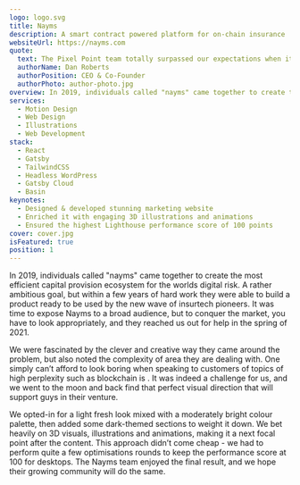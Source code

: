 ```yaml
---
logo: logo.svg
title: Nayms
description: A smart contract powered platform for on-chain insurance
websiteUrl: https://nayms.com
quote:
  text: The Pixel Point team totally surpassed our expectations when it came to both design and implementation for our new site. We’re looking to further work with their great team!
  authorName: Dan Roberts
  authorPosition: CEO & Co-Founder
  authorPhoto: author-photo.jpg
overview: In 2019, individuals called "nayms" came together to create the most efficient capital provision ecosystem for the worlds digital risk. A rather ambitious goal, but within a few years of hard work they were able to build a product ready to be used by the new wave of insurtech pioneers. It was time to expose Nayms to a broad audience, but to conquer the market, you have to look appropriately, and they reached us out for help in the spring of 2021.
services:
  - Motion Design
  - Web Design
  - Illustrations
  - Web Development
stack:
  - React
  - Gatsby
  - TailwindCSS
  - Headless WordPress
  - Gatsby Cloud
  - Basin
keynotes:
  - Designed & developed stunning marketing website
  - Enriched it with engaging 3D illustrations and animations
  - Ensured the highest Lighthouse performance score of 100 points
cover: cover.jpg
isFeatured: true
position: 1
---
```


In 2019, individuals called "nayms" came together to create the most efficient capital provision ecosystem for the worlds digital risk. A rather ambitious goal, but within a few years of hard work they were able to build a product ready to be used by the new wave of insurtech pioneers. It was time to expose Nayms to a broad audience, but to conquer the market, you have to look appropriately, and they reached us out for help in the spring of 2021.

We were fascinated by the clever and creative way they came around the problem, but also noted the complexity of area they are dealing with. One simply can’t afford to look boring when speaking to customers of topics of high perplexity such as blockchain is . It was indeed a challenge for us, and we went to the moon and back find that perfect visual direction that will support guys in their venture.

We opted-in for a light fresh look mixed with a moderately bright colour palette, then added some dark-themed sections to weight it down. We bet heavily on 3D visuals, illustrations and animations, making it a next focal point after the content. This approach didn’t come cheap - we had to perform quite a few optimisations rounds to keep the performance score at 100 for desktops. The Nayms team enjoyed the final result, and we hope their growing community will do the same.

